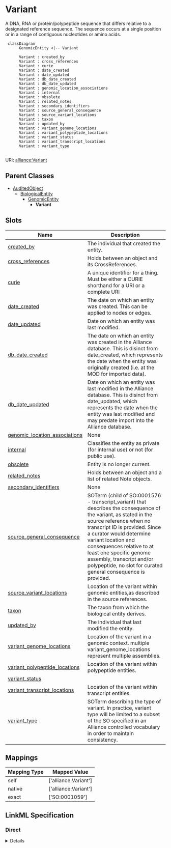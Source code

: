 # Variant

A DNA, RNA or protein/polypeptide sequence that differs relative to a designated reference sequence.  The sequence occurs at a single position or in a range of contiguous nucleotides or amino acids.


```mermaid
 classDiagram
      GenomicEntity <|-- Variant
      
      Variant : created_by
      Variant : cross_references
      Variant : curie
      Variant : date_created
      Variant : date_updated
      Variant : db_date_created
      Variant : db_date_updated
      Variant : genomic_location_associations
      Variant : internal
      Variant : obsolete
      Variant : related_notes
      Variant : secondary_identifiers
      Variant : source_general_consequence
      Variant : source_variant_locations
      Variant : taxon
      Variant : updated_by
      Variant : variant_genome_locations
      Variant : variant_polypeptide_locations
      Variant : variant_status
      Variant : variant_transcript_locations
      Variant : variant_type
      

```



URI: [alliance:Variant](http://alliancegenome.org/Variant)


## Parent Classes

* [AuditedObject](AuditedObject.md)
    * [BiologicalEntity](BiologicalEntity.md)
        * [GenomicEntity](GenomicEntity.md)
            * **Variant**




<!-- no inheritance hierarchy -->


## Slots

| Name | Description  |
| ---  | ---  |
| [created_by](created_by.md) | The individual that created the entity. |
| [cross_references](cross_references.md) | Holds between an object and its CrossReferences. |
| [curie](curie.md) | A unique identifier for a thing. Must be either a CURIE shorthand for a URI or a complete URI |
| [date_created](date_created.md) | The date on which an entity was created. This can be applied to nodes or edges. |
| [date_updated](date_updated.md) | Date on which an entity was last modified. |
| [db_date_created](db_date_created.md) | The date on which an entity was created in the Alliance database.  This is disinct from date_created, which represents the date when the entity was originally created (i.e. at the MOD for imported data). |
| [db_date_updated](db_date_updated.md) | Date on which an entity was last modified in the Alliance database.  This is disinct from date_updated, which represents the date when the entity was last modified and may predate import into the Alliance database. |
| [genomic_location_associations](genomic_location_associations.md) | None |
| [internal](internal.md) | Classifies the entity as private (for internal use) or not (for public use). |
| [obsolete](obsolete.md) | Entity is no longer current. |
| [related_notes](related_notes.md) | Holds between an object and a list of related Note objects. |
| [secondary_identifiers](secondary_identifiers.md) | None |
| [source_general_consequence](source_general_consequence.md) | SOTerm (child of SO:0001576 - transcript_variant) that describes the consequence of the variant, as stated in the source reference when no transcript ID is provided. Since a curator would determine variant location and consequences relative to at least one specific genome assembly, transcript and/or polypeptide, no slot for curated general consequence is provided. |
| [source_variant_locations](source_variant_locations.md) | Location of the variant within genomic entities,as described in the source references. |
| [taxon](taxon.md) | The taxon from which the biological entity derives. |
| [updated_by](updated_by.md) | The individual that last modified the entity. |
| [variant_genome_locations](variant_genome_locations.md) | Location of the variant in a genomic context.  multiple variant_genome_locations represent multiple assemblies. |
| [variant_polypeptide_locations](variant_polypeptide_locations.md) | Location of the variant within polypeptide entities. |
| [variant_status](variant_status.md) |  |
| [variant_transcript_locations](variant_transcript_locations.md) | Location of the variant within transcript entities. |
| [variant_type](variant_type.md) | SOTerm describing the type of variant. In practice, variant type will be limited to a subset of the SO specified in an Alliance controlled vocabulary in order to maintain consistency. |


## Mappings

| Mapping Type | Mapped Value |
| ---  | ---  |
| self | ['alliance:Variant'] |
| native | ['alliance:Variant'] |
| exact | ['SO:0001059'] |




## LinkML Specification

<!-- TODO: investigate https://stackoverflow.com/questions/37606292/how-to-create-tabbed-code-blocks-in-mkdocs-or-sphinx -->

### Direct

<details>
```yaml
name: Variant
description: A DNA, RNA or protein/polypeptide sequence that differs relative to a
  designated reference sequence.  The sequence occurs at a single position or in a
  range of contiguous nucleotides or amino acids.
from_schema: https://github.com/alliance-genome/agr_curation_schema/src/schema/variation
exact_mappings:
- SO:0001059
is_a: GenomicEntity
slots:
- variant_type
- related_notes
- source_general_consequence
- variant_genome_locations
- variant_polypeptide_locations
- variant_transcript_locations
- source_variant_locations
- variant_status
rules:
- postconditions:
    description: a variant must have a genome location, or must be private
    any_of:
    - slot_conditions:
        variant_genome_locations:
          name: variant_genome_locations
          required: true
    - slot_conditions:
        variant_status:
          name: variant_status
          equals_string: private

```
</details>

### Induced

<details>
```yaml
name: Variant
description: A DNA, RNA or protein/polypeptide sequence that differs relative to a
  designated reference sequence.  The sequence occurs at a single position or in a
  range of contiguous nucleotides or amino acids.
from_schema: https://github.com/alliance-genome/agr_curation_schema/src/schema/variation
exact_mappings:
- SO:0001059
is_a: GenomicEntity
attributes:
  variant_type:
    name: variant_type
    description: SOTerm describing the type of variant. In practice, variant type
      will be limited to a subset of the SO specified in an Alliance controlled vocabulary
      in order to maintain consistency.
    from_schema: https://github.com/alliance-genome/agr_curation_schema/src/schema/variation
    domain: Variant
    multivalued: false
    alias: variant_type
    owner: Variant
    domain_of:
    - Variant
    range: SOTerm
    required: true
  related_notes:
    name: related_notes
    description: Holds between an object and a list of related Note objects.
    notes:
    - The original name suggested for this slot was simply notes, but I think that
      label is reserved in LinkML for internal descriptions of objects, hence the
      related_notes label used here.
    from_schema: https://github.com/alliance-genome/agr_curation_schema/core.yaml
    multivalued: true
    alias: related_notes
    owner: Variant
    domain_of:
    - Variant
    - DiseaseAnnotation
    - Gene
    - Antibody
    - ExpressionExperiment
    - ExpressionAnnotation
    range: Note
  source_general_consequence:
    name: source_general_consequence
    description: SOTerm (child of SO:0001576 - transcript_variant) that describes
      the consequence of the variant, as stated in the source reference when no transcript
      ID is provided. Since a curator would determine variant location and consequences
      relative to at least one specific genome assembly, transcript and/or polypeptide,
      no slot for curated general consequence is provided.
    from_schema: https://github.com/alliance-genome/agr_curation_schema/src/schema/variation
    domain: Variant
    multivalued: false
    alias: source_general_consequence
    owner: Variant
    domain_of:
    - Variant
    range: SOTerm
    required: false
  variant_genome_locations:
    name: variant_genome_locations
    description: Location of the variant in a genomic context.  multiple variant_genome_locations
      represent multiple assemblies.
    from_schema: https://github.com/alliance-genome/agr_curation_schema/src/schema/variation
    is_a: variant_locations
    domain: Variant
    multivalued: true
    alias: variant_genome_locations
    owner: Variant
    domain_of:
    - Variant
    range: VariantGenomeLocation
    required: true
    inlined: true
    inlined_as_list: true
  variant_polypeptide_locations:
    name: variant_polypeptide_locations
    description: Location of the variant within polypeptide entities.
    from_schema: https://github.com/alliance-genome/agr_curation_schema/src/schema/variation
    is_a: variant_locations
    domain: Variant
    multivalued: true
    alias: variant_polypeptide_locations
    owner: Variant
    domain_of:
    - Variant
    range: VariantPolypeptideLocation
    required: false
  variant_transcript_locations:
    name: variant_transcript_locations
    description: Location of the variant within transcript entities.
    from_schema: https://github.com/alliance-genome/agr_curation_schema/src/schema/variation
    is_a: variant_locations
    domain: Variant
    multivalued: true
    alias: variant_transcript_locations
    owner: Variant
    domain_of:
    - Variant
    range: VariantTranscriptLocation
    required: false
  source_variant_locations:
    name: source_variant_locations
    description: Location of the variant within genomic entities,as described in the
      source references.
    from_schema: https://github.com/alliance-genome/agr_curation_schema/src/schema/variation
    domain: Variant
    multivalued: true
    alias: source_variant_locations
    owner: Variant
    domain_of:
    - Variant
    range: SourceVariantLocation
    required: false
  variant_status:
    name: variant_status
    description: ''
    from_schema: https://github.com/alliance-genome/agr_curation_schema/src/schema/variation
    alias: variant_status
    owner: Variant
    domain_of:
    - Variant
    range: variant_status_enum
    required: false
  cross_references:
    name: cross_references
    description: Holds between an object and its CrossReferences.
    from_schema: https://github.com/alliance-genome/agr_curation_schema/core.yaml
    aliases:
    - xrefs
    singular_name: cross_reference
    multivalued: true
    alias: cross_references
    owner: Variant
    domain_of:
    - OntologyTerm
    - GenomicEntity
    - AuthorReference
    - Antibody
    - GeneInteraction
    range: CrossReference
  secondary_identifiers:
    name: secondary_identifiers
    from_schema: https://github.com/alliance-genome/agr_curation_schema/core.yaml
    aliases:
    - secondary_ids
    multivalued: true
    alias: secondary_identifiers
    owner: Variant
    domain_of:
    - OntologyTerm
    - GenomicEntity
    - GenomicEntityDTO
    - Figure
    - Image
    - Antibody
    range: uriorcurie
  genomic_location_associations:
    name: genomic_location_associations
    from_schema: https://github.com/alliance-genome/agr_curation_schema/core.yaml
    domain: GenomicEntity
    multivalued: true
    alias: genomic_location_associations
    owner: Variant
    domain_of:
    - GenomicEntity
    range: GenomicLocationAssociation
  curie:
    name: curie
    description: A unique identifier for a thing. Must be either a CURIE shorthand
      for a URI or a complete URI
    from_schema: https://github.com/alliance-genome/agr_curation_schema/core.yaml
    multivalued: false
    identifier: true
    alias: curie
    owner: Variant
    domain_of:
    - OntologyTerm
    - PhenotypeAnnotation
    - DiseaseAnnotation
    - BiologicalEntity
    - BiologicalEntityDTO
    - Chromosome
    - Assembly
    - Identifier
    - Figure
    - Image
    - Laboratory
    - InformationContentEntity
    - Reference
    - Resource
    - ModCorpusAssociation
    - GeneInteraction
    - ExpressionExperiment
    - GeneNomenclatureSet
    range: uriorcurie
    required: true
  taxon:
    name: taxon
    description: The taxon from which the biological entity derives.
    from_schema: https://github.com/alliance-genome/agr_curation_schema/core.yaml
    multivalued: false
    alias: taxon
    owner: Variant
    domain_of:
    - BiologicalEntity
    range: NCBITaxonTerm
    required: true
  created_by:
    name: created_by
    description: The individual that created the entity.
    from_schema: https://github.com/alliance-genome/agr_curation_schema/core.yaml
    domain: AuditedObject
    multivalued: false
    alias: created_by
    owner: Variant
    domain_of:
    - AuditedObject
    range: Person
  date_created:
    name: date_created
    description: The date on which an entity was created. This can be applied to nodes
      or edges.
    from_schema: https://github.com/alliance-genome/agr_curation_schema/core.yaml
    aliases:
    - creation_date
    exact_mappings:
    - dct:createdOn
    - WIKIDATA_PROPERTY:P577
    alias: date_created
    owner: Variant
    domain_of:
    - AuditedObject
    - AuditedObjectDTO
    range: datetime
  updated_by:
    name: updated_by
    description: The individual that last modified the entity.
    from_schema: https://github.com/alliance-genome/agr_curation_schema/core.yaml
    domain: AuditedObject
    multivalued: false
    alias: updated_by
    owner: Variant
    domain_of:
    - AuditedObject
    range: Person
  date_updated:
    name: date_updated
    description: Date on which an entity was last modified.
    from_schema: https://github.com/alliance-genome/agr_curation_schema/core.yaml
    aliases:
    - date_last_modified
    alias: date_updated
    owner: Variant
    domain_of:
    - AuditedObject
    - AuditedObjectDTO
    range: datetime
  db_date_created:
    name: db_date_created
    description: The date on which an entity was created in the Alliance database.  This
      is disinct from date_created, which represents the date when the entity was
      originally created (i.e. at the MOD for imported data).
    from_schema: https://github.com/alliance-genome/agr_curation_schema/core.yaml
    alias: db_date_created
    owner: Variant
    domain_of:
    - AuditedObject
    - AuditedObjectDTO
    range: datetime
  db_date_updated:
    name: db_date_updated
    description: Date on which an entity was last modified in the Alliance database.  This
      is disinct from date_updated, which represents the date when the entity was
      last modified and may predate import into the Alliance database.
    from_schema: https://github.com/alliance-genome/agr_curation_schema/core.yaml
    alias: db_date_updated
    owner: Variant
    domain_of:
    - AuditedObject
    - AuditedObjectDTO
    range: datetime
  internal:
    name: internal
    description: Classifies the entity as private (for internal use) or not (for public
      use).
    notes:
    - Default value is true.
    from_schema: https://github.com/alliance-genome/agr_curation_schema/core.yaml
    alias: internal
    owner: Variant
    domain_of:
    - AuditedObject
    - AuditedObjectDTO
    range: boolean
    required: true
  obsolete:
    name: obsolete
    description: Entity is no longer current.
    notes:
    - Obsolete entities are preserved in the database for posterity but should not
      be publicly displayed.
    from_schema: https://github.com/alliance-genome/agr_curation_schema/core.yaml
    alias: obsolete
    owner: Variant
    domain_of:
    - AuditedObject
    - AuditedObjectDTO
    range: boolean
rules:
- postconditions:
    description: a variant must have a genome location, or must be private
    any_of:
    - slot_conditions:
        variant_genome_locations:
          name: variant_genome_locations
          required: true
    - slot_conditions:
        variant_status:
          name: variant_status
          equals_string: private

```
</details>
